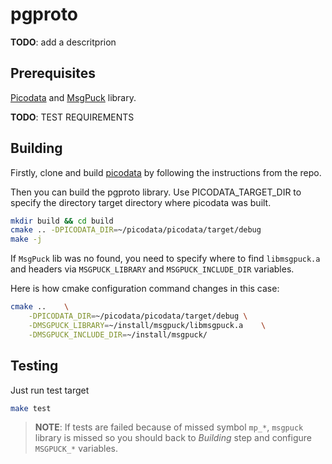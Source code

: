 # pgproto

**TODO**: add a descritprion

## Prerequisites
[Picodata](https://git.picodata.io/picodata/picodata/picodata) and
[MsgPuck](https://github.com/rtsisyk/msgpuck) library.


**TODO**: TEST REQUIREMENTS

## Building

Firstly, clone and build [picodata](https://git.picodata.io/picodata/picodata/picodata)
by following the instructions from the repo.

Then you can build the pgproto library. Use PICODATA_TARGET_DIR to specify the directory
target directory where picodata was built.
```bash
mkdir build && cd build
cmake .. -DPICODATA_DIR=~/picodata/picodata/target/debug
make -j
```

If `MsgPuck` lib was no found, you need to specify where to find
`libmsgpuck.a` and headers via `MSGPUCK_LIBRARY` and `MSGPUCK_INCLUDE_DIR`
variables.

Here is how cmake configuration command changes in this case:
```bash
cmake ..	\
	-DPICODATA_DIR=~/picodata/picodata/target/debug	\
	-DMSGPUCK_LIBRARY=~/install/msgpuck/libmsgpuck.a	\
	-DMSGPUCK_INCLUDE_DIR=~/install/msgpuck/
```

## Testing
Just run test target
```bash
make test
```

> **NOTE**: If tests are failed because of missed symbol `mp_*`,
> `msgpuck` library is missed so you should back to *Building* step
> and configure `MSGPUCK_*` variables.
